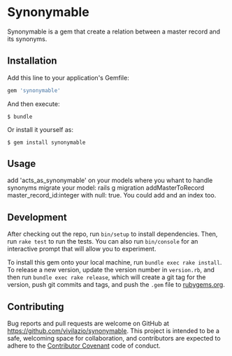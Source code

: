 # Synonymable

Synonymable is a gem that create a relation between a master record and its synonyms.

## Installation

Add this line to your application's Gemfile:

```ruby
gem 'synonymable'
```

And then execute:

    $ bundle

Or install it yourself as:

    $ gem install synonymable

## Usage

add 'acts_as_synonymable' on your models where you whant to handle synonyms
migrate your model:
rails g migration addMasterToRecord master_record_id:integer with null: true. You could add and an index too.

## Development

After checking out the repo, run `bin/setup` to install dependencies. Then, run `rake test` to run the tests. You can also run `bin/console` for an interactive prompt that will allow you to experiment.

To install this gem onto your local machine, run `bundle exec rake install`. To release a new version, update the version number in `version.rb`, and then run `bundle exec rake release`, which will create a git tag for the version, push git commits and tags, and push the `.gem` file to [rubygems.org](https://rubygems.org).

## Contributing

Bug reports and pull requests are welcome on GitHub at https://github.com/vivilazio/synonymable. This project is intended to be a safe, welcoming space for collaboration, and contributors are expected to adhere to the [Contributor Covenant](http://contributor-covenant.org) code of conduct.
